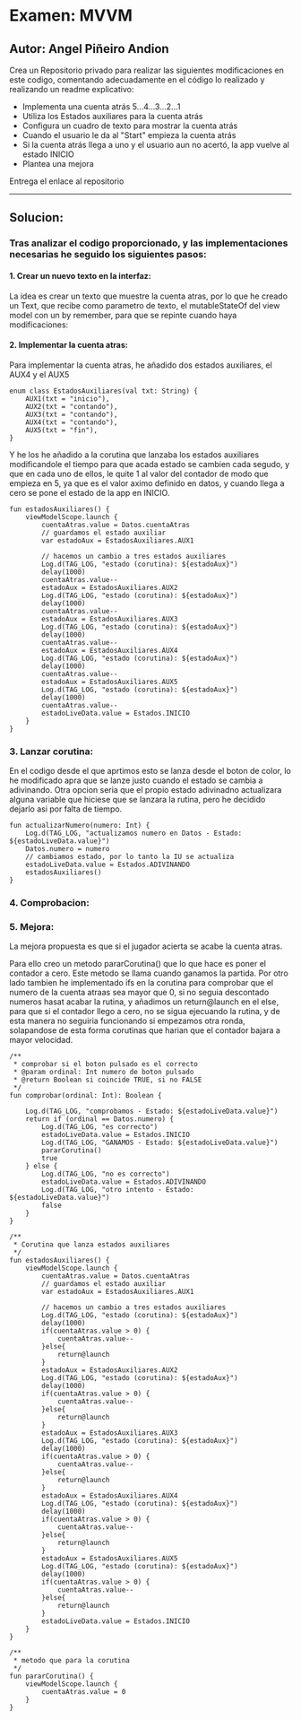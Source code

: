 # Examen: MVVM
## Autor: Angel Piñeiro Andion

Crea un Repositorio privado para realizar las siguientes modificaciones en este codigo, comentando adecuadamente en el código lo realizado y realizando un readme explicativo:

- Implementa una cuenta atrás 5...4...3...2...1
- Utiliza los Estados auxiliares para la cuenta atrás
- Configura un cuadro de texto para mostrar la cuenta atrás
- Cuando el usuario le da al "Start" empieza la cuenta atrás
- Si la cuenta atrás llega a uno y el usuario aun no acertó, la app vuelve al estado INICIO
- Plantea una mejora

Entrega el enlace al repositorio

-----

## Solucion:

### Tras analizar el codigo proporcionado, y las implementaciones necesarias he seguido los siguientes pasos:

#### 1. Crear un nuevo texto en la interfaz:
La idea es crear un texto que muestre la cuenta atras, por lo que he creado un Text, que recibe como parametro de texto, el mutableStateOf del view model con un by remember, para que se repinte cuando haya modificaciones:

#### 2. Implementar la cuenta atras:
Para implementar la cuenta atras, he añadido dos estados auxiliares, el AUX4 y el AUX5

    enum class EstadosAuxiliares(val txt: String) {
        AUX1(txt = "inicio"),
        AUX2(txt = "contando"),
        AUX3(txt = "contando"),
        AUX4(txt = "contando"),
        AUX5(txt = "fin"),
    }

Y he los he añadido a la corutina que lanzaba los estados auxiliares modificandole el tiempo para que acada estado se cambien cada segudo, y que en cada uno de ellos, le quite 1 al valor del contador de modo que empieza en 5, ya que es el valor aximo definido en datos, y cuando llega a cero se pone el estado de la app en INICIO.

    fun estadosAuxiliares() {
        viewModelScope.launch {
            cuentaAtras.value = Datos.cuentaAtras
            // guardamos el estado auxiliar
            var estadoAux = EstadosAuxiliares.AUX1

            // hacemos un cambio a tres estados auxiliares
            Log.d(TAG_LOG, "estado (corutina): ${estadoAux}")
            delay(1000)
            cuentaAtras.value--
            estadoAux = EstadosAuxiliares.AUX2
            Log.d(TAG_LOG, "estado (corutina): ${estadoAux}")
            delay(1000)
            cuentaAtras.value--
            estadoAux = EstadosAuxiliares.AUX3
            Log.d(TAG_LOG, "estado (corutina): ${estadoAux}")
            delay(1000)
            cuentaAtras.value--
            estadoAux = EstadosAuxiliares.AUX4
            Log.d(TAG_LOG, "estado (corutina): ${estadoAux}")
            delay(1000)
            cuentaAtras.value--
            estadoAux = EstadosAuxiliares.AUX5
            Log.d(TAG_LOG, "estado (corutina): ${estadoAux}")
            delay(1000)
            cuentaAtras.value--
            estadoLiveData.value = Estados.INICIO
        }
    }

### 3. Lanzar corutina:

En el codigo desde el que aprtimos esto se lanza desde el boton de color, lo he modificado apra que se lanze justo cuando el estado se cambia a adivinando. Otra opcion seria que el propio estado adivinadno actualizara alguna variable que hiciese que se lanzara la rutina, pero he decidido dejarlo asi por falta de tiempo.

    fun actualizarNumero(numero: Int) {
        Log.d(TAG_LOG, "actualizamos numero en Datos - Estado: ${estadoLiveData.value}")
        Datos.numero = numero
        // cambiamos estado, por lo tanto la IU se actualiza
        estadoLiveData.value = Estados.ADIVINANDO
        estadosAuxiliares()
    }

### 4. Comprobacion:



### 5. Mejora:

La mejora propuesta es que si el jugador acierta se acabe la cuenta atras.

Para ello creo un metodo pararCorutina() que lo que hace es poner el contador a cero. Este metodo se llama cuando ganamos la partida.
Por otro lado tambien he implementado ifs en la corutina para comprobar que el numero de la cuenta atraas sea mayor que 0, si no seguia descontado numeros hasat acabar la rutina, y añadimos un return@launch en el else, para que si el contador llego a cero, no se sigua ejecuando la rutina, y de esta manera no seguiria funcionando si empezamos otra ronda, solapandose de esta forma corutinas que harian que el contador bajara a mayor velocidad.

    /**
     * comprobar si el boton pulsado es el correcto
     * @param ordinal: Int numero de boton pulsado
     * @return Boolean si coincide TRUE, si no FALSE
     */
    fun comprobar(ordinal: Int): Boolean {

        Log.d(TAG_LOG, "comprobamos - Estado: ${estadoLiveData.value}")
        return if (ordinal == Datos.numero) {
            Log.d(TAG_LOG, "es correcto")
            estadoLiveData.value = Estados.INICIO
            Log.d(TAG_LOG, "GANAMOS - Estado: ${estadoLiveData.value}")
            pararCorutina()
            true
        } else {
            Log.d(TAG_LOG, "no es correcto")
            estadoLiveData.value = Estados.ADIVINANDO
            Log.d(TAG_LOG, "otro intento - Estado: ${estadoLiveData.value}")
            false
        }
    }

    /**
     * Corutina que lanza estados auxiliares
     */
    fun estadosAuxiliares() {
        viewModelScope.launch {
            cuentaAtras.value = Datos.cuentaAtras
            // guardamos el estado auxiliar
            var estadoAux = EstadosAuxiliares.AUX1

            // hacemos un cambio a tres estados auxiliares
            Log.d(TAG_LOG, "estado (corutina): ${estadoAux}")
            delay(1000)
            if(cuentaAtras.value > 0) {
                cuentaAtras.value--
            }else{
                return@launch
            }
            estadoAux = EstadosAuxiliares.AUX2
            Log.d(TAG_LOG, "estado (corutina): ${estadoAux}")
            delay(1000)
            if(cuentaAtras.value > 0) {
                cuentaAtras.value--
            }else{
                return@launch
            }
            estadoAux = EstadosAuxiliares.AUX3
            Log.d(TAG_LOG, "estado (corutina): ${estadoAux}")
            delay(1000)
            if(cuentaAtras.value > 0) {
                cuentaAtras.value--
            }else{
                return@launch
            }
            estadoAux = EstadosAuxiliares.AUX4
            Log.d(TAG_LOG, "estado (corutina): ${estadoAux}")
            delay(1000)
            if(cuentaAtras.value > 0) {
                cuentaAtras.value--
            }else{
                return@launch
            }
            estadoAux = EstadosAuxiliares.AUX5
            Log.d(TAG_LOG, "estado (corutina): ${estadoAux}")
            delay(1000)
            if(cuentaAtras.value > 0) {
                cuentaAtras.value--
            }else{
                return@launch
            }
            estadoLiveData.value = Estados.INICIO
        }
    }

    /**
     * metodo que para la corutina
     */
    fun pararCorutina() {
        viewModelScope.launch {
            cuentaAtras.value = 0
        }
    }